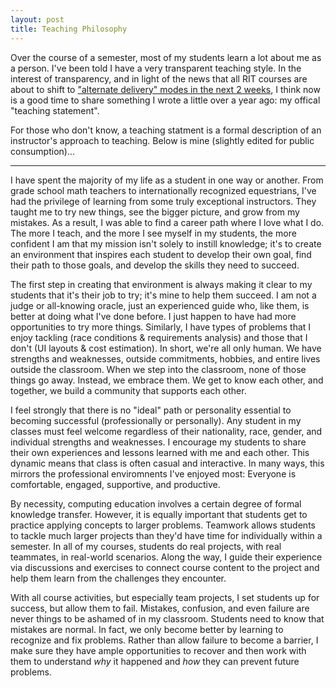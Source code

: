 ```yaml
---
layout: post
title: Teaching Philosophy
---
```


Over the course of a semester, most of my students learn a lot about me as a person. I've been told I have a very transparent teaching style. In the interest of transparency, and in light of the news that all RIT courses are about to shift to ["alternate delivery" modes in the next 2 weeks](https://www.rit.edu/news/statement-rit-president-munson-spring-break-extended-courses-resume-march-23-through), I think now is a good time to share something I wrote a little over a year ago: my offical "teaching statement".

For those who don't know, a teaching statment is a formal description of an instructor's approach to teaching. Below is mine (slightly edited for public consumption)...

***

I have spent the majority of my life as a student in one way or another. From grade school math teachers to internationally recognized equestrians, I've had the privilege of learning from some truly exceptional instructors.  They taught me to try new things, see the bigger picture, and grow from my mistakes. As a result, I was able to find a career path where I love what I do. The more I teach, and the more I see myself in my students, the more confident I am that my mission isn't solely to instill knowledge; it's to create an environment that inspires each student to develop their own goal, find their path to those goals, and develop the skills they need to succeed.

The first step in creating that environment is always making it clear to my students that it's their job to try; it's mine to help them succeed. I  am not a judge or all-knowing oracle, just an experienced guide who, like them, is better at doing what I've done before. I just happen to have had more opportunities to try more things. Similarly, I have types of problems that I enjoy tackling (race conditions & requirements analysis) and those that I don't (UI layouts & cost estimation). In short, we're all only human. We have strengths and weaknesses, outside commitments, hobbies, and entire lives outside the classroom. When we step into the classroom, none of those things go away. Instead, we embrace them. We get to know each other, and together, we build a community that supports each other.

I feel strongly that there is no "ideal" path or personality essential to becoming successful (professionally or personally). Any student in my classes must feel welcome regardless of their nationality, race, gender, and individual strengths and weaknesses. I encourage my students to share their own experiences and lessons learned with me and each other. This dynamic means that class is often casual and interactive. In many ways, this mirrors the professional enviromnents I've enjoyed most: Everyone is comfortable, engaged, supportive, and productive.

By necessity, computing education involves a certain degree of formal knowledge transfer. However, it is equally important that students get to practice applying concepts to larger problems. Teamwork allows students to tackle much larger projects than they'd have time for individually within a semester. In all of my courses, students do real projects, with real teammates, in real-world scenarios. Along the way, I guide their experience via discussions and exercises to connect course content to the project and help them learn from the challenges they encounter.

With all course activities, but especially team projects, I set students up for success, but allow them to fail. Mistakes, confusion, and even failure are never things to be ashamed of in my classroom. Students need to know that mistakes are normal. In fact, we only become better by learning to recognize and fix problems. Rather than allow failure to become a barrier, I make sure they have ample opportunities to recover and then work with them to understand *why* it happened and *how* they can prevent future problems.

